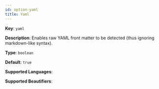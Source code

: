 ```yaml
---
id: option-yaml
title: Yaml
---
```

**Key**: `yaml`

**Description**: Enables raw YAML front matter to be detected (thus ignoring markdown-like syntax).

**Type**: `boolean`

**Default**: `true`

**Supported Languages**: 

**Supported Beautifiers**: 
